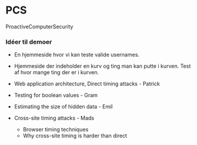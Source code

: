# PCS
ProactiveComputerSecurity

### Idéer til demoer
* En hjemmeside hvor vi kan teste valide usernames.
* Hjemmeside der indeholder en kurv og ting man kan putte i kurven. Test af hvor mange ting der er i kurven.


* Web application architecture, Direct timing attacks - Patrick
* Testing for boolean values - Gram
* Estimating the size of hidden data - Emil
* Cross-site timing attacks - Mads
    * Browser timing techniques
    * Why cross-site timing is harder than direct
